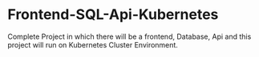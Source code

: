 # Frontend-SQL-Api-Kubernetes

Complete Project in which there will be a frontend, Database, Api and this project will run on Kubernetes Cluster Environment.